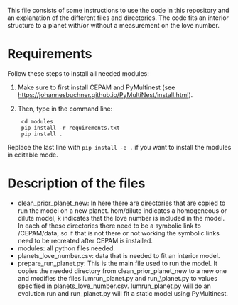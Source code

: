 This file consists of some instructions to use the code in this repository and an explanation of the different files and directories. The code fits an interior structure to a planet with/or without a measurement on the love number. 

# Requirements

Follow these steps to install all needed modules:
1. Make sure to first install CEPAM and PyMultinest (see <https://johannesbuchner.github.io/PyMultiNest/install.html>). 

2. Then, type in the command line:


        cd modules
        pip install -r requirements.txt
        pip install . 

Replace the last line with `pip install -e .` if you want to install the modules in editable mode.

# Description of the files

- clean\_prior\_planet\_new: In here there are directories that are copied to run the model on a new planet. hom/dilute indicates a homogeneous or dilute model, k indicates that the love number is included in the model. In each of these directories there need to be a symbolic link to /CEPAM/data, so if that is not there or not working the symbolic links need to be recreated after CEPAM is installed.
- modules: all python files needed.
- planets\_love\_number.csv: data that is needed to fit an interior model.
- prepare\_run\_planet.py: This is the main file used to run the model. It copies the needed directory from clean\_prior\_planet\_new to a new one and modifies the files lumrun\_planet.py and run_\planet.py to values specified in planets\_love\_number.csv. lumrun\_planet.py will do an evolution run and run\_planet.py will fit a static model using PyMultinest.

 
